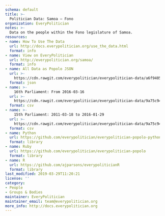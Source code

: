 ```yaml
---
schema: default
title: >-
  Politician Data: Samoa — Fono
organization: EveryPolitician
notes: >-
  Data on the people within the Fono legislature of Samoa.
resources:
- name: How To Use The Data
  url: http://docs.everypolitician.org/use_the_data.html
  format: info
- name: View on EveryPolitician
  url: http://everypolitician.org/samoa/
  format: info
- name: All Data as Popolo JSON
  url: >-
    https://cdn.rawgit.com/everypolitician/everypolitician-data/a6f94058c9445910a37b6256f934c9ebe07ff5ba/data/Samoa/Parliament/ep-popolo-v1.0.json
  format: json
- name: >-
    16th Parliament: From 2016-03-16
  url: >-
    https://cdn.rawgit.com/everypolitician/everypolitician-data/9a75c94fb3f01a45e5616242dec9743ba96f137f/data/Samoa/Parliament/term-16.csv
  format: csv
- name: >-
    15th Parliament: 2011-03-18 to 2016-01-29
  url: >-
    https://cdn.rawgit.com/everypolitician/everypolitician-data/9a75c94fb3f01a45e5616242dec9743ba96f137f/data/Samoa/Parliament/term-15.csv
  format: csv
- name: Python
  url: https://github.com/everypolitician/everypolitician-popolo-python
  format: library
- name: Ruby
  url: https://github.com/everypolitician/everypolitician-popolo
  format: library
- name: R
  url: https://github.com/ajparsons/everypoliticianR
  format: library
last_modified: 2019-03-29T11:20:21
license: ''
category:
- People
- Groups & Bodies
maintainer: EveryPolitician
maintainer_email: team@everypolitician.org
more_info: http://docs.everypolitician.org
---
```

